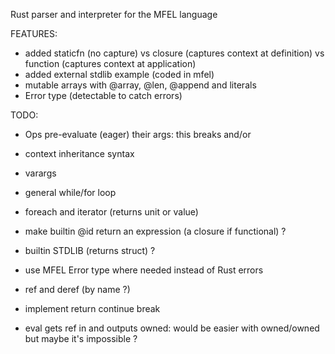 Rust parser and interpreter for the MFEL language

FEATURES:
- added staticfn (no capture) vs closure (captures context at definition) vs function (captures context at application)
- added external stdlib example (coded in mfel)
- mutable arrays with @array, @len, @append and literals
- Error type (detectable to catch errors)

TODO:
- Ops pre-evaluate (eager) their args: this breaks and/or
- context inheritance syntax
- varargs
- general while/for loop
- foreach and iterator (returns unit or value)
- make builtin @id return an expression (a closure if functional) ?
- builtin STDLIB (returns struct) ?
- use MFEL Error type where needed instead of Rust errors

- ref and deref (by name ?)
- implement return continue break

- eval gets ref in and outputs owned: would be easier with owned/owned but maybe it's impossible ?
